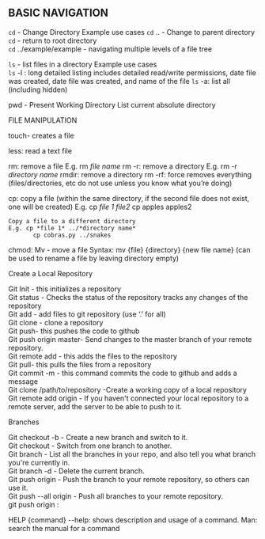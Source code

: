 ## BASIC NAVIGATION

`cd` - Change Directory
    Example use cases
    `cd` .. - Change to parent directory <br />
    `cd` - return to root directory <br />
    `cd` ../example/example - navigating multiple levels of a file tree <br />

`ls` - list files in a directory
    Example use cases<br />
`ls` -l : long detailed listing includes detailed read/write permissions, date file was created, date file was created, and name of the file 
`ls` -a: list all (including hidden)

pwd - Present Working Directory
    List current absolute directory
    

FILE MANIPULATION

touch- creates a file  

less: read a text file

rm: remove a file 
    E.g. rm *file name*
rm -r: remove a directory
    E.g. rm -r *directory name*
rmdir: remove a directory
rm -rf: force removes everything (files/directories, etc do not use unless you know what you’re doing)

cp: copy a file (within the same directory, if the second file does not exist, one will be created)
    E.g. cp *file 1* *file2* 
            cp apples apples2

    Copy a file to a different directory 
    E.g. cp *file 1* ../*directory name*
           cp cobras.py ../snakes

chmod: 
Mv - move a file
    Syntax: mv {file} {directory} {new file name}
    (can be used to rename a file by leaving directory empty)


Create a Local Repository 

Git Init -  this initializes a repository <br />
Git status -  Checks the status of the repository tracks any changes of the repository <br />
Git add - add files to git repository (use ‘.’ for all) <br />
Git clone - clone a repository <br />
Git push- this pushes the code to github <br />
Git push origin master- Send changes to the master branch of your remote repository. <br />
Git remote add - this adds the files to the repository <br />
Git pull- this pulls the files from a repository <br />
Git commit -m - this command commits the code to github and adds a message <br />
Git clone /path/to/repository -Create a working copy of a local repository <br />
Git remote add origin <server>- If you haven't connected your local repository to a remote server, add the server to be able to push to it. <br />


Branches

Git checkout -b <branchname> - Create a new branch and switch to it.<br />
Git checkout <branchname> - Switch from one branch to another.<br />
Git branch - List all the branches in your repo, and also tell you what branch you're currently in.<br />
Git branch -d <branchname> - Delete the current  branch.<br />
Git push origin <branchname> - Push the branch to your remote repository, so others can use it.<br />
Git push --all origin - Push all branches to your remote repository.<br />
git push origin :<branchname>








HELP
{command} --help: shows description and usage of a command.
Man: search the manual for a command

